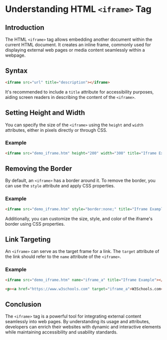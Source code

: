 # Understanding HTML `<iframe>` Tag
## Introduction
The HTML `<iframe>` tag allows embedding another document within the current HTML document. It creates an inline frame, commonly used for displaying external web pages or media content seamlessly within a webpage.
## Syntax
```html
<iframe src="url" title="description"></iframe>
```
It's recommended to include a `title` attribute for accessibility purposes, aiding screen readers in describing the content of the `<iframe>`.
## Setting Height and Width
You can specify the size of the `<iframe>` using the `height` and `width` attributes, either in pixels directly or through CSS.
### Example
```html
<iframe src="demo_iframe.htm" height="200" width="300" title="Iframe Example"></iframe>
```
## Removing the Border
By default, an `<iframe>` has a border around it. To remove the border, you can use the `style` attribute and apply CSS properties.
### Example
```html
<iframe src="demo_iframe.htm" style="border:none;" title="Iframe Example"></iframe>
```
Additionally, you can customize the size, style, and color of the iframe's border using CSS properties.

## Link Targeting
An `<iframe>` can serve as the target frame for a link. The `target` attribute of the link should refer to the `name` attribute of the `<iframe>`.

### Example
```html
<iframe src="demo_iframe.htm" name="iframe_a" title="Iframe Example"></iframe>

<p><a href="https://www.w3schools.com" target="iframe_a">W3Schools.com</a></p>
```

## Conclusion
The `<iframe>` tag is a powerful tool for integrating external content seamlessly into web pages. By understanding its usage and attributes, developers can enrich their websites with dynamic and interactive elements while maintaining accessibility and usability standards.
